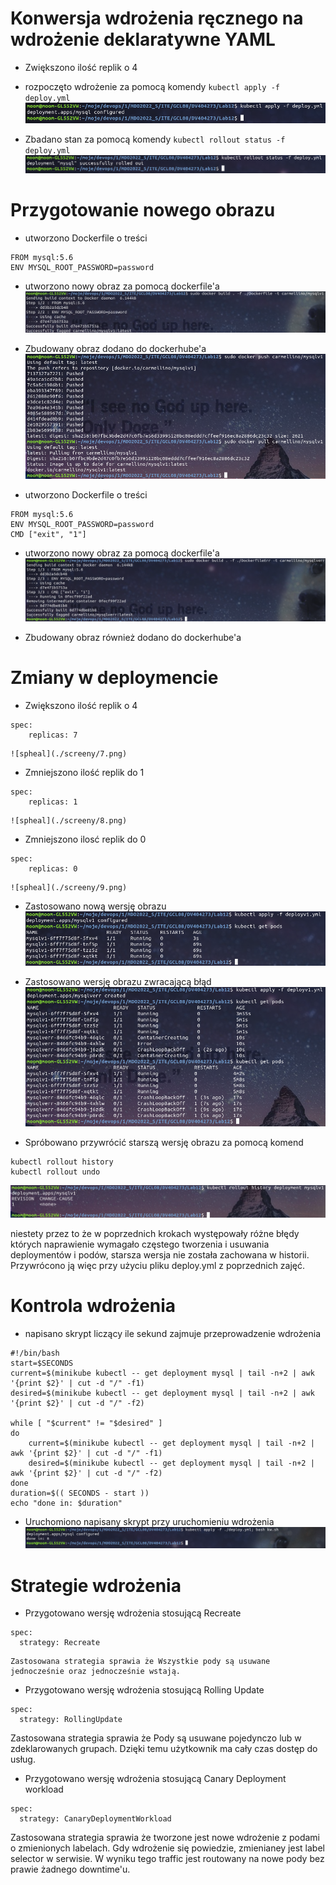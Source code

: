 # Konwersja wdrożenia ręcznego na wdrożenie deklaratywne YAML

- Zwiększono ilość replik o 4

- rozpoczęto wdrożenie za pomocą komendy `kubectl apply -f deploy.yml`
    ![spheal](./screeny/1.png)

- Zbadano stan za pomocą komendy `kubectl rollout status -f deploy.yml`
    ![spheal](./screeny/2.png)

# Przygotowanie nowego obrazu

- utworzono Dockerfile o treści
```
FROM mysql:5.6
ENV MYSQL_ROOT_PASSWORD=password
```

- utworzono nowy obraz za pomocą dockerfile'a
    ![spheal](./screeny/10.png)

- Zbudowany obraz dodano do dockerhube'a
    ![spheal](./screeny/11.png)

- utworzono Dockerfile o treści
```
FROM mysql:5.6
ENV MYSQL_ROOT_PASSWORD=password
CMD ["exit", "1"]
```

- utworzono nowy obraz za pomocą dockerfile'a
    ![spheal](./screeny/13.png)

- Zbudowany obraz również dodano do dockerhube'a

# Zmiany w deploymencie

- Zwiększono ilość replik o 4
```
spec:
    replicas: 7
```
    ![spheal](./screeny/7.png)

- Zmniejszono ilość replik do 1
```
spec:
    replicas: 1
```
    ![spheal](./screeny/8.png)

- Zmniejszono ilosć replik do 0
```
spec:
    replicas: 0
```
    ![spheal](./screeny/9.png)

- Zastosowano nową wersję obrazu
    ![spheal](./screeny/12.png)

- Zastosowano wersję obrazu zwracającą błąd
    ![spheal](./screeny/14.png)

- Spróbowano przywrócić starszą wersję obrazu za pomocą komend
```
kubectl rollout history
kubectl rollout undo
```
![spheal](./screeny/15.png)

niestety przez to że w poprzednich krokach występowały różne błędy których naprawienie wymagało częstego tworzenia i usuwania deploymentów i podów, starsza wersja nie została zachowana w historii.
Przywrócono ją więc przy użyciu pliku deploy.yml z poprzednich zajęć.

# Kontrola wdrożenia

- napisano skrypt liczący ile sekund zajmuje przeprowadzenie wdrożenia 

```
#!/bin/bash
start=$SECONDS
current=$(minikube kubectl -- get deployment mysql | tail -n+2 | awk '{print $2}' | cut -d "/" -f1)
desired=$(minikube kubectl -- get deployment mysql | tail -n+2 | awk '{print $2}' | cut -d "/" -f2)

while [ "$current" != "$desired" ]
do
    current=$(minikube kubectl -- get deployment mysql | tail -n+2 | awk '{print $2}' | cut -d "/" -f1)
    desired=$(minikube kubectl -- get deployment mysql | tail -n+2 | awk '{print $2}' | cut -d "/" -f2)
done
duration=$(( SECONDS - start ))
echo "done in: $duration"
```

- Uruchomiono napisany skrypt przy uruchomieniu wdrożenia
![spheal](./screeny/17.png)

# Strategie wdrożenia

- Przygotowano wersję wdrożenia stosującą Recreate
```
spec:
  strategy: Recreate
```
    Zastosowana strategia sprawia że Wszystkie pody są usuwane jednocześnie oraz jednocześnie wstają.

- Przygotowano wersję wdrożenia stosującą Rolling Update
```
spec:
  strategy: RollingUpdate
```
Zastosowana strategia sprawia że Pody są usuwane pojedynczo lub w zdeklarowanych grupach. Dzięki temu użytkownik ma cały czas dostęp do usług.

- Przygotowano wersję wdrożenia stosującą Canary Deployment workload
```
spec:
  strategy: CanaryDeploymentWorkload
```
Zastosowana strategia sprawia że tworzone jest nowe wdrożenie z podami o zmienionych labelach. Gdy wdrożenie się powiedzie, zmienianey jest label selector w serwisie. W wyniku tego traffic jest routowany na nowe pody bez prawie żadnego downtime'u.

